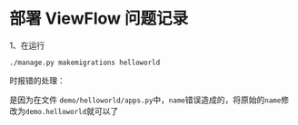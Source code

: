 # 部署 ViewFlow 问题记录

1、在运行

`./manage.py makemigrations helloworld`

时报错的处理：

是因为在文件 `demo/helloworld/apps.py`中，`name`错误造成的，将原始的`name`修改为`demo.helloworld`就可以了
